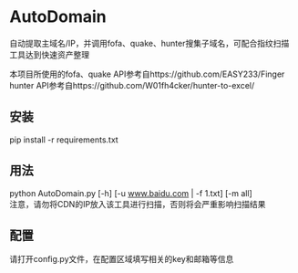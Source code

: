 # AutoDomain
自动提取主域名/IP，并调用fofa、quake、hunter搜集子域名，可配合指纹扫描工具达到快速资产整理

本项目所使用的fofa、quake API参考自https://github.com/EASY233/Finger  
hunter API参考自https://github.com/W01fh4cker/hunter-to-excel/



## 安装

pip install -r requirements.txt



## 用法

python AutoDomain.py [-h] [-u www.baidu.com | -f 1.txt] [-m all]  
注意，请勿将CDN的IP放入该工具进行扫描，否则将会严重影响扫描结果



## 配置

请打开config.py文件，在配置区域填写相关的key和邮箱等信息
